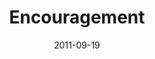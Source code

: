 ---
layout: music 
title: "Encouragement"
series: "Everyday Friends"
date: 2011-09-19 
description: "Chuck Mingo talks about the power of encouragement in friendships."
audio: "http://www.crossroads.net/players/media/hq/everydayfriends02.mp3"
audio-duration: "33:44"
---